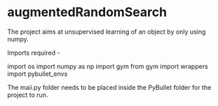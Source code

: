 # augmentedRandomSearch
The project aims at unsupervised learning of an object by only using numpy.

Imports required - 

import os
import numpy as np
import gym
from gym import wrappers
import pybullet_envs


The maii.py folder needs to be placed inside the PyBullet folder for the project to run.
